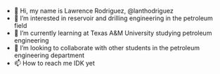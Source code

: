 - 👋 Hi, my name is Lawrence Rodriguez, @lanthodriguez
- 👀 I’m interested in reservoir and drilling engineering in the petroleum field
- 🌱 I’m currently learning at Texas A&M University studying petroleum engineering
- 💞️ I’m looking to collaborate with other students in the petroleum engineering department
- 📫 How to reach me IDK yet

<!---
lanthodriguez/lanthodriguez is a ✨ special ✨ repository because its `README.md` (this file) appears on your GitHub profile.
You can click the Preview link to take a look at your changes.
--->
